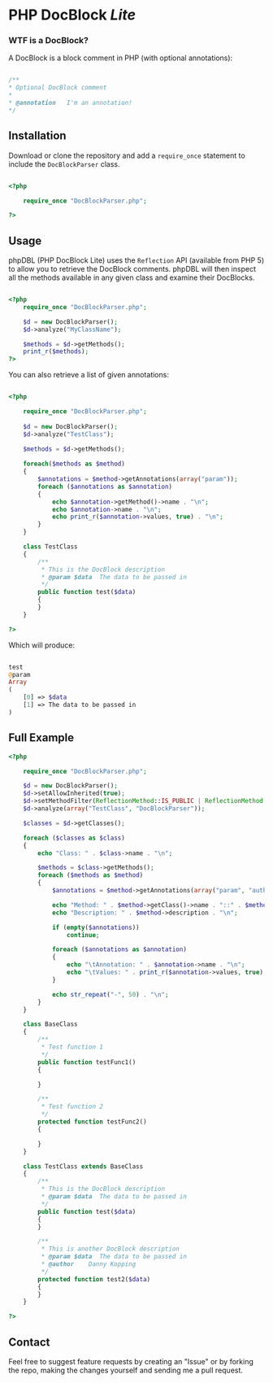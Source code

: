 # PHP DocBlock *Lite*

### WTF is a DocBlock?

A DocBlock is a block comment in PHP (with optional annotations):

```php

/**
* Optional DocBlock comment
*
* @annotation	I'm an annotation!
*/
```

## Installation
Download or clone the repository and add a `require_once` statement to include the `DocBlockParser` class.

```php

<?php

	require_once "DocBlockParser.php";

?>
```

## Usage

phpDBL (PHP DocBlock Lite) uses the `Reflection` API (available from PHP 5) to allow you to retrieve the DocBlock comments. phpDBL will then inspect all the methods available in any given class and examine their DocBlocks.

```php

<?php
	require_once "DocBlockParser.php";

	$d = new DocBlockParser();
	$d->analyze("MyClassName");

	$methods = $d->getMethods();
	print_r($methods);
?>
```

You can also retrieve a list of given annotations:

```php

<?php

	require_once "DocBlockParser.php";
	
	$d = new DocBlockParser();
	$d->analyze("TestClass");
	
	$methods = $d->getMethods();

	foreach($methods as $method)
	{
		$annotations = $method->getAnnotations(array("param"));
		foreach ($annotations as $annotation)
		{
			echo $annotation->getMethod()->name . "\n";
			echo $annotation->name . "\n";
			echo print_r($annotation->values, true) . "\n";
		}
	}

	class TestClass
	{
		/**
		 * This is the DocBlock description
		 * @param $data  The data to be passed in
		 */
		public function test($data)
		{
		}
	}

?>
```

Which will produce:

```php

test
@param
Array
(
    [0] => $data
    [1] => The data to be passed in
)
```

## Full Example

```php
<?php

    require_once "DocBlockParser.php";

    $d = new DocBlockParser();
    $d->setAllowInherited(true);
    $d->setMethodFilter(ReflectionMethod::IS_PUBLIC | ReflectionMethod::IS_PROTECTED);
    $d->analyze(array("TestClass", "DocBlockParser"));

    $classes = $d->getClasses();

    foreach ($classes as $class)
    {
        echo "Class: " . $class->name . "\n";

        $methods = $class->getMethods();
        foreach ($methods as $method)
        {
            $annotations = $method->getAnnotations(array("param", "author"));

            echo "Method: " . $method->getClass()->name . "::" . $method->name . "\n";
            echo "Description: " . $method->description . "\n";

            if (empty($annotations))
                continue;

            foreach ($annotations as $annotation)
            {
                echo "\tAnnotation: " . $annotation->name . "\n";
                echo "\tValues: " . print_r($annotation->values, true) . "\n";
            }

            echo str_repeat("-", 50) . "\n";
        }
    }

    class BaseClass
    {
        /**
         * Test function 1
         */
        public function testFunc1()
        {

        }

        /**
         * Test function 2
         */
        protected function testFunc2()
        {

        }
    }

    class TestClass extends BaseClass
    {
        /**
         * This is the DocBlock description
         * @param $data  The data to be passed in
         */
        public function test($data)
        {
        }

        /**
         * This is another DocBlock description
         * @param $data  The data to be passed in
         * @author    Danny Kopping
         */
        protected function test2($data)
        {
        }
    }

?>
```


## Contact

Feel free to suggest feature requests by creating an "Issue" or by forking the repo, making the changes yourself and sending me a pull request.